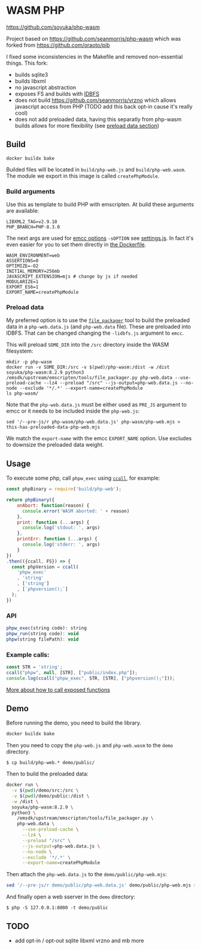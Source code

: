 # WASM PHP
https://github.com/soyuka/php-wasm


Project based on https://github.com/seanmorris/php-wasm which was forked from https://github.com/oraoto/pib

I fixed some inconsistencies in the Makefile and removed non-essential things. This fork:
  - builds sqlite3
  - builds libxml
  - no javascript abstraction
  - exposes FS and builds with [IDBFS](https://emscripten.org/docs/api_reference/Filesystem-API.html#FS.syncfs)
  - does not build https://github.com/seanmorris/vrzno which allows javascript access from PHP (TODO add this back opt-in cause it's really cool)
  - does not add preloaded data, having this separatly from php-wasm builds allows for more flexibility (see [preload data section](#preload-data))

## Build

```
docker buildx bake
```

Builded files will be located in `build/php-web.js` and `build/php-web.wasm`.
The module we export in this image is called `createPhpModule`.

### Build arguments

Use this as template to build PHP with emscripten. At build these arguments are available:

```console
LIBXML2_TAG=v2.9.10
PHP_BRANCH=PHP-8.3.0
```

The next args are used for [emcc options](https://github.com/soyuka/php-wasm/blob/513f284e1ba8f26d66e08a97291f484b3dd7de1b/Dockerfile#L108) `-sOPTION`
see [settings.js](https://github.com/emscripten-core/emscripten/blob/9bdb310b89472a0f4d64f36e4a79273d8dc7fa98/src/settings.js#L633).
In fact it's even easier for you to set them directly in [the Dockerfile](https://github.com/soyuka/php-wasm/blob/513f284e1ba8f26d66e08a97291f484b3dd7de1b/Dockerfile#L108).

```console
WASM_ENVIRONMENT=web
ASSERTIONS=0
OPTIMIZE=-O2
INITIAL_MEMORY=256mb
JAVASCRIPT_EXTENSION=mjs # change by js if needed
MODULARIZE=1
EXPORT_ES6=1
EXPORT_NAME=createPhpModule
```

### Preload data

My preferred option is to use the [`file_packager`](https://github.com/emscripten-core/emscripten/blob/9bdb310b89472a0f4d64f36e4a79273d8dc7fa98/tools/file_packager) tool to build the preloaded data in a `php-web.data.js` (and `php-web.data` file). These are preloaded into IDBFS. That can be changed changing the `-lidbfs.js` argument to `emcc`.

This will preload `SOME_DIR` into the `/src` directory inside the WASM filesystem:

```
mkdir -p php-wasm
docker run -v SOME_DIR:/src -v $(pwd)/php-wasm:/dist -w /dist soyuka/php-wasm:8.2.9 python3 /emsdk/upstream/emscripten/tools/file_packager.py php-web.data --use-preload-cache --lz4 --preload "/src" --js-output=php-web.data.js --no-node --exclude '*/.*' --export-name=createPhpModule
ls php-wasm/
```

Note that the `php-web.data.js` must be either used as `PRE_JS` argument to emcc or it needs to be included inside the `php-web.js`:

```
sed '/--pre-js/r php-wasm/php-web.data.js' php-wasm/php-web.mjs > this-has-preloaded-data-php-web.mjs
```

We match the `export-name` with the emcc `EXPORT_NAME` option. Use excludes to downsize the preloaded data weight.

## Usage

To execute some php, call `phpw_exec` using [`ccall`](https://emscripten.org/docs/porting/connecting_cpp_and_javascript/Interacting-with-code.html#interacting-with-code-ccall-cwrap), for example:

```javascript
const phpBinary = require('build/php-web');

return phpBinary({
    onAbort: function(reason) {
      console.error('WASM aborted: ' + reason)
    },
    print: function (...args) {
      console.log('stdout: ', args)
    },
    printErr: function (...args) {
      console.log('stderr: ', args)
    }
})
.then(({ccall, FS}) => {
  const phpVersion = ccall(
    'phpw_exec'
    , 'string'
    , ['string']
    , [`phpversion();`]
  );
})
```

### API

```javascript
phpw_exec(string code): string
phpw_run(string code): void
phpw(string filePath): void
```

### Example calls:


```javascript
const STR = 'string';
ccall("phpw", null, [STR], ["public/index.php"]);
console.log(ccall("phpw_exec", STR, [STR], ["phpversion();"]));
```

[More about how to call exposed functions](https://emscripten.org/docs/porting/connecting_cpp_and_javascript/Interacting-with-code.html?highlight=call#interacting-with-code-ccall-cwrap)

## Demo

Before running the demo, you need to build the library.

```bash
docker buildx bake
```

Then you need to copy
the `php-web.js` and `php-web.wasm` to the `demo` directory.

```console
$ cp build/php-web.* demo/public/
```

Then to build the preloaded data:

```bash
docker run \
  -v $(pwd)/demo/src:/src \
  -v $(pwd)/demo/public:/dist \
  -w /dist \
  soyuka/php-wasm:8.2.9 \
  python3 \
    /emsdk/upstream/emscripten/tools/file_packager.py \
    php-web.data \
      --use-preload-cache \
      --lz4 \
      --preload "/src" \
      --js-output=php-web.data.js \
      --no-node \
      --exclude '*/.*' \
      --export-name=createPhpModule
```

Then attach the `php-web.data.js` to the `demo/public/php-web.mjs`:

```bash
sed '/--pre-js/r demo/public/php-web.data.js' demo/public/php-web.mjs > this-has-preloaded-data-php-web.mjs ; mv this-has-preloaded-data-php-web.mjs demo/public/php-web.mjs
```

And finally open a web sserver in the `demo` directory:

```console
$ php -S 127.0.0.1:8000 -t demo/public
```

## TODO

- add opt-in / opt-out sqlite libxml vrzno and mb more
